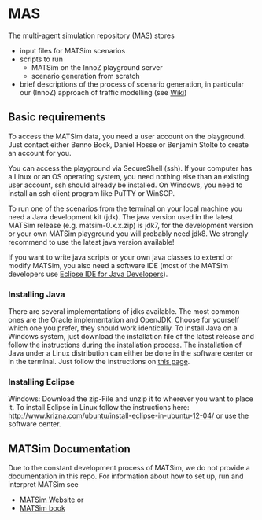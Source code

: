 MAS
===

The multi-agent simulation repository (MAS) stores
- input files for MATSim scenarios
- scripts to run
	* MATSim on the InnoZ playground server
	* scenario generation from scratch
- brief descriptions of the process of scenario generation, in particular our (InnoZ) approach of traffic modelling (see [Wiki](https://github.com/00Bock/MAS/wiki))

## Basic requirements
To access the MATSim data, you need a user account on the playground. Just contact either Benno Bock, Daniel Hosse or Benjamin Stolte to create an account for you.

You can access the playground via SecureShell (ssh). If your computer has a Linux or an OS operating system, you need nothing else than an existing user account, ssh should already be installed. On Windows, you need to install an ssh client program like PuTTY or WinSCP.

To run one of the scenarios from the terminal on your local machine you need a Java development kit (jdk). The java version used in the latest MATSim release (e.g. matsim-0.x.x.zip) is jdk7, for the development version or your own MATSim playground you will probably need jdk8.
We strongly recommend to use the latest java version available!

If you want to write java scripts or your own java classes to extend or modify MATSim, you also need a software IDE (most of the MATSim developers use [Eclipse IDE for Java Developers](http://www.eclipse.org/downloads/packages/eclipse-ide-java-developers/mars2)).

### Installing Java
There are several implementations of jdks available. The most common ones are the Oracle implementation and OpenJDK. Choose for yourself which one you prefer, they should work identically.
To install Java on a Windows system, just download the installation file of the latest release and follow the instructions during the installation process.
The installation of Java under a Linux distribution can either be done in the software center or in the terminal. Just follow the instructions on [this page](https://wiki.ubuntuusers.de/Java/Installation/).

### Installing Eclipse
Windows: Download the zip-File and unzip it to wherever you want to place it.
To install Eclipse in Linux follow the instructions here: http://www.krizna.com/ubuntu/install-eclipse-in-ubuntu-12-04/ or use the software center.

## MATSim Documentation
Due to the constant development process of MATSim, we do not provide a documentation in this repo. For information about how to set up, run and interpret MATSim see
- [MATSim Website](http://www.matsim.org)
or
- [MATSim book](http://ci.matsim.org:8080/view/All/job/MATSim-Book/ws/matsimbook-latest.pdf)
